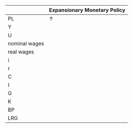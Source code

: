 
| |Expansionary Monetary Policy|
|-|----------------------------|
|PL|$\uparrow$|
|Y|
|U|
|nominal wages|
|real wages|
|i|
|r|
|C|
|I|
|G|
|K|
|BP|
|LRG|
